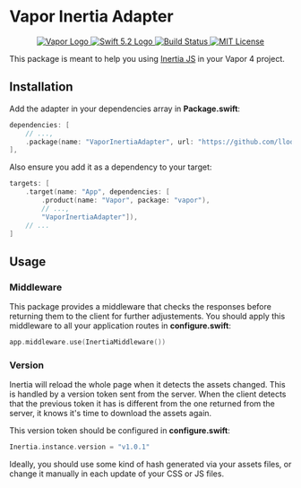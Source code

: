 # Vapor Inertia Adapter

<p align="center">
    <a href="https://vapor.codes">
        <img src="http://img.shields.io/badge/Vapor-4-brightgreen.svg" alt="Vapor Logo">
    </a>
    <a href="https://swift.org">
        <img src="http://img.shields.io/badge/Swift-5.2-brightgreen.svg" alt="Swift 5.2 Logo">
    </a>
    <a href="https://github.com/lloople/vapor-inertia-adapter/actions">
        <img src="https://github.com/lloople/vapor-inertia-adapter/workflows/Swift/badge.svg?branch=main" alt="Build Status">
    </a>
    <a href="https://raw.githubusercontent.com/lloople/vapor-inertia-adapter/main/LICENSE">
        <img src="https://img.shields.io/badge/license-MIT-blue.svg" alt="MIT License">
    </a>
</p>

This package is meant to help you using [Inertia JS](https://inertiajs.com) in your Vapor 4 project.

## Installation

Add the adapter in your dependencies array in **Package.swift**:

```swift
dependencies: [
    // ...,
    .package(name: "VaporInertiaAdapter", url: "https://github.com/lloople/vapor-inertia-adapter.git", from: "1.0.0")
],
```

Also ensure you add it as a dependency to your target:

```swift
targets: [
    .target(name: "App", dependencies: [
        .product(name: "Vapor", package: "vapor"), 
        // ..., 
        "VaporInertiaAdapter"]),
    // ...
]
```

## Usage

### Middleware

This package provides a middleware that checks the responses before returning them to the client for further adjustements. You should apply this middleware to all your application routes in **configure.swift**:

```swift
app.middleware.use(InertiaMiddleware())
```

### Version

Inertia will reload the whole page when it detects the assets changed. This is handled by a version token sent from the server. When the client detects that the previous token it has is different from the one returned from the server, it knows it's time to download the assets again.

This version token should be configured in **configure.swift**:

```swift
Inertia.instance.version = "v1.0.1"
```

Ideally, you should use some kind of hash generated via your assets files, or change it manually in each update of your CSS or JS files.
